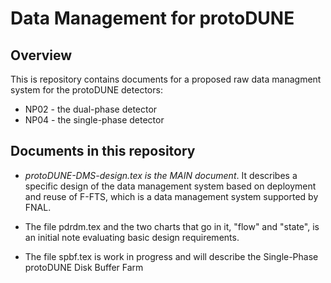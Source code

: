 # Data Management for protoDUNE
## Overview
This is repository contains documents for a proposed raw data managment system for the protoDUNE detectors:
* NP02 - the dual-phase detector
* NP04 - the single-phase detector

## Documents in this repository
* *protoDUNE-DMS-design.tex is the MAIN document*. It describes a specific design of the data management system based on deployment and reuse of F-FTS, which is a data management system supported by FNAL.
* The file pdrdm.tex and the two charts that go in it,
"flow" and "state", is an initial note evaluating basic design requirements.

* The file spbf.tex is work in progress and will describe the Single-Phase protoDUNE Disk Buffer Farm



